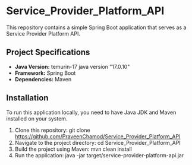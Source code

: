# Service_Provider_Platform_API

This repository contains a simple Spring Boot application that serves as a Service Provider Platform API.

## Project Specifications

- **Java Version:** temurin-17 java version "17.0.10"
- **Framework:** Spring Boot
- **Dependencies:** Maven

## Installation

To run this application locally, you need to have Java JDK and Maven installed on your system.

1. Clone this repository: git clone https://github.com/PraveenChamod/Service_Provider_Platform_API
2. Navigate to the project directory: cd Service_Provider_Platform_API
3. Build the project using Maven: mvn clean install
4. Run the application: java -jar target/service-provider-platform-api.jar